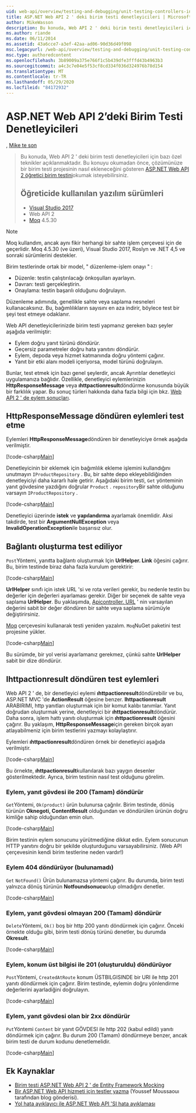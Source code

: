 ```yaml
---
uid: web-api/overview/testing-and-debugging/unit-testing-controllers-in-web-api
title: ASP.NET Web API 2 ' deki birim testi denetleyicileri | Microsoft Docs
author: MikeWasson
description: Bu konuda, Web API 2 ' deki birim testi denetleyicileri için bazı özel teknikler açıklanmaktadır. Bu konuyu okumadan önce öğretici birimini okumak isteyebilirsiniz...
ms.author: riande
ms.date: 06/11/2014
ms.assetid: 43a6cce7-a3ef-42aa-ad06-90d36d49f098
msc.legacyurl: /web-api/overview/testing-and-debugging/unit-testing-controllers-in-web-api
msc.type: authoredcontent
ms.openlocfilehash: 3b89009a375e766f1c5b439dfe3fffd43b4963b3
ms.sourcegitcommit: a4c3c7e04e5f53cf8cd334f036d324976b78d154
ms.translationtype: MT
ms.contentlocale: tr-TR
ms.lasthandoff: 05/29/2020
ms.locfileid: "84172932"
---
```

# <a name="unit-testing-controllers-in-aspnet-web-api-2"></a>ASP.NET Web API 2’deki Birim Testi Denetleyicileri

, [Mike te son](https://github.com/MikeWasson)

> Bu konuda, Web API 2 ' deki birim testi denetleyicileri için bazı özel teknikler açıklanmaktadır. Bu konuyu okumadan önce, çözümünüze bir birim testi projesinin nasıl ekleneceğini gösteren [ASP.NET Web API 2 öğretici birim testini](unit-testing-with-aspnet-web-api.md)okumak isteyebilirsiniz.
>
> ## <a name="software-versions-used-in-the-tutorial"></a>Öğreticide kullanılan yazılım sürümleri
>
> - [Visual Studio 2017](https://visualstudio.microsoft.com/downloads/?utm_medium=microsoft&utm_source=docs.microsoft.com&utm_campaign=button+cta&utm_content=download+vs2017)
> - Web API 2
> - [Moq](https://github.com/Moq) 4.5.30

> [!NOTE]
> Moq kullandım, ancak aynı fikir herhangi bir sahte işlem çerçevesi için de geçerlidir. Moq 4.5.30 (ve üzeri), Visual Studio 2017, Roslyn ve .NET 4,5 ve sonraki sürümlerini destekler.

Birim testlerinde ortak bir model, &quot; düzenleme-işlem onayı &quot; :

- Düzenle: testin çalıştırılacağı önkoşulları ayarlayın.
- Davran: testi gerçekleştirin.
- Onaylama: testin başarılı olduğunu doğrulayın.

Düzenleme adımında, genellikle sahte veya saplama nesneleri kullanacaksınız. Bu, bağımlılıkların sayısını en aza indirir, böylece test bir şeyi test etmeye odaklanır.

Web API denetleyicilerinizde birim testi yapmanız gereken bazı şeyler aşağıda verilmiştir:

- Eylem doğru yanıt türünü döndürür.
- Geçersiz parametreler doğru hata yanıtını döndürür.
- Eylem, depoda veya hizmet katmanında doğru yöntemi çağırır.
- Yanıt bir etki alanı modeli içeriyorsa, model türünü doğrulayın.

Bunlar, test etmek için bazı genel şeylerdir, ancak Ayrıntılar denetleyici uygulamanıza bağlıdır. Özellikle, denetleyici eylemlerinizin **HttpResponseMessage** veya **ıhttpactionresult**döndürme konusunda büyük bir farklılık yapar. Bu sonuç türleri hakkında daha fazla bilgi için bkz. [Web API 2 ' de eylem sonuçları](../getting-started-with-aspnet-web-api/action-results.md).

## <a name="testing-actions-that-return-httpresponsemessage"></a>HttpResponseMessage döndüren eylemleri test etme

Eylemleri **HttpResponseMessage**döndüren bir denetleyiciye örnek aşağıda verilmiştir.

[!code-csharp[Main](unit-testing-controllers-in-web-api/samples/sample1.cs)]

Denetleyicinin bir eklemek için bağımlılık ekleme işlemini kullandığını unutmayın `IProductRepository` . Bu, bir sahte depo ekleyebildiğinden denetleyiciyi daha kararlı hale getirir. Aşağıdaki birim testi, `Get` yönteminin yanıt gövdesine yazdığını doğrular `Product` . `repository`Bir sahte olduğunu varsayın `IProductRepository` .

[!code-csharp[Main](unit-testing-controllers-in-web-api/samples/sample2.cs)]

Denetleyici üzerinde **istek** ve **yapılandırma** ayarlamak önemlidir. Aksi takdirde, test bir **ArgumentNullException** veya **InvalidOperationException**ile başarısız olur.

## <a name="testing-link-generation"></a>Bağlantı oluşturma test ediliyor

`Post`Yöntemi, yanıtta bağlantı oluşturmak Için **UrlHelper. Link** öğesini çağırır. Bu, birim testinde biraz daha fazla kurulum gerektirir:

[!code-csharp[Main](unit-testing-controllers-in-web-api/samples/sample3.cs)]

**UrlHelper** sınıfı için istek URL 'si ve rota verileri gerekir, bu nedenle testin bu değerler için değerleri ayarlaması gerekir. Diğer bir seçenek de sahte veya saplama **UrlHelper**. Bu yaklaşımda, [Apicontroller. URL](https://msdn.microsoft.com/library/system.web.http.apicontroller.url.aspx) ' nin varsayılan değerini sabit bir değer döndüren bir sahte veya saplama sürümüyle değiştirirsiniz.

[Moq](https://github.com/Moq) çerçevesini kullanarak testi yeniden yazalım. `Moq`NuGet paketini test projesine yükler.

[!code-csharp[Main](unit-testing-controllers-in-web-api/samples/sample4.cs)]

Bu sürümde, bir yol verisi ayarlamanız gerekmez, çünkü sahte **UrlHelper** sabit bir dize döndürür.

## <a name="testing-actions-that-return-ihttpactionresult"></a>Ihttpactionresult döndüren test eylemleri

Web API 2 ' de, bir denetleyici eylemi **ıhttpactionresult**döndürebilir ve bu, ASP.NET MVC 'de **ActionResult** öğesine benzer. **Ihttpactionresult** ARABIRIMI, http yanıtları oluşturmak için bir komut kalıbı tanımlar. Yanıt doğrudan oluşturmak yerine, denetleyici bir **ıhttpactionresult**döndürür. Daha sonra, işlem hattı yanıtı oluşturmak için **ıhttpactionresult** öğesini çağırır. Bu yaklaşım, **HttpResponseMessage**için gereken birçok ayarı atlayabilmeniz için birim testlerini yazmayı kolaylaştırır.

Eylemleri **ıhttpactionresult**döndüren örnek bir denetleyici aşağıda verilmiştir.

[!code-csharp[Main](unit-testing-controllers-in-web-api/samples/sample5.cs)]

Bu örnekte, **ıhttpactionresult**kullanılarak bazı yaygın desenler gösterilmektedir. Ayrıca, birim testinin nasıl test olduğunu görelim.

### <a name="action-returns-200-ok-with-a-response-body"></a>Eylem, yanıt gövdesi ile 200 (Tamam) döndürür

`Get`Yöntemi, `Ok(product)` ürün bulunursa çağrılır. Birim testinde, dönüş türünün **Oknegoti, ContentResult** olduğundan ve döndürülen ürünün doğru kimliğe sahip olduğundan emin olun.

[!code-csharp[Main](unit-testing-controllers-in-web-api/samples/sample6.cs)]

Birim testinin eylem sonucunu yürütmediğine dikkat edin. Eylem sonucunun HTTP yanıtını doğru bir şekilde oluşturduğunu varsayabilirsiniz. (Web API çerçevesinin kendi birim testlerine neden vardır!)

### <a name="action-returns-404-not-found"></a>Eylem 404 döndürüyor (bulunamadı)

`Get` `NotFound()` Ürün bulunamazsa yöntemi çağırır. Bu durumda, birim testi yalnızca dönüş türünün **Notfoundsonucu**olup olmadığını denetler.

[!code-csharp[Main](unit-testing-controllers-in-web-api/samples/sample7.cs)]

### <a name="action-returns-200-ok-with-no-response-body"></a>Eylem, yanıt gövdesi olmayan 200 (Tamam) döndürür

`Delete`Yöntemi, `Ok()` boş bir http 200 yanıtı döndürmek için çağırır. Önceki örnekte olduğu gibi, birim testi dönüş türünü denetler, bu durumda **Okresult**.

[!code-csharp[Main](unit-testing-controllers-in-web-api/samples/sample8.cs)]

### <a name="action-returns-201-created-with-a-location-header"></a>Eylem, konum üst bilgisi ile 201 (oluşturuldu) döndürüyor

`Post`Yöntemi, `CreatedAtRoute` konum ÜSTBILGISINDE bir URI ile http 201 yanıtı döndürmek için çağırır. Birim testinde, eylemin doğru yönlendirme değerlerini ayarladiğini doğrulayın.

[!code-csharp[Main](unit-testing-controllers-in-web-api/samples/sample9.cs)]

### <a name="action-returns-another-2xx-with-a-response-body"></a>Eylem, yanıt gövdesi olan bir 2xx döndürür

`Put`Yöntemi `Content` bir yanıt GÖVDESI ile http 202 (kabul edildi) yanıtı döndürmek için çağırır. Bu durum 200 (Tamam) döndürmeye benzer, ancak birim testi de durum kodunu denetlemelidir.

[!code-csharp[Main](unit-testing-controllers-in-web-api/samples/sample10.cs)]

## <a name="additional-resources"></a>Ek Kaynaklar

- [Birim testi ASP.NET Web API 2 ' de Entity Framework Mocking](mocking-entity-framework-when-unit-testing-aspnet-web-api-2.md)
- [Bir ASP.NET Web API hizmeti için testler yazma](https://docs.microsoft.com/en-gb/archive/blogs/youssefm/writing-tests-for-an-asp-net-web-api-service) (Youssef Moussaouı tarafından blog gönderisi).
- [Yol hata ayıklayıcı ile ASP.NET Web API 'SI hata ayıklaması](https://blogs.msdn.com/b/webdev/archive/2013/04/04/debugging-asp-net-web-api-with-route-debugger.aspx)
